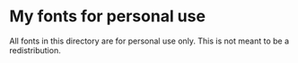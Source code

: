 # My fonts for personal use

All fonts in this directory are for personal use only. This is not meant to be a redistribution.
